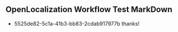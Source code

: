 ## OpenLocalization Workflow Test MarkDown
* 5525de82-5c1a-41b3-bb83-2cdab917977b thanks!

<!--HONumber=Jul16_HO2-->


